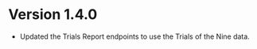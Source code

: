 Version 1.4.0
===============
- Updated the Trials Report endpoints to use the Trials of the Nine data.

